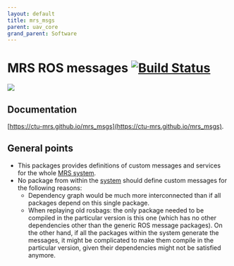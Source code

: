 ```yaml
---
layout: default
title: mrs_msgs
parent: uav_core
grand_parent: Software
---
```

# MRS ROS messages [![Build Status](https://travis-ci.com/ctu-mrs/mrs_msgs.svg?branch=master)](https://travis-ci.com/ctu-mrs/mrs_msgs)

![](.fig/thumbnail.jpg)

## Documentation

[https://ctu-mrs.github.io/mrs_msgs](https://ctu-mrs.github.io/mrs_msgs).

## General points

* This packages provides definitions of custom messages and services for the whole [MRS system](https://github.com/ctu-mrs/mrs_uav_system).
* No package from within the [system](https://github.com/ctu-mrs/mrs_uav_system) should define custom messages for the following reasons:
  * Dependency graph would be much more interconnected than if all packages depend on this single package.
  * When replaying old rosbags: the only package needed to be compiled in the particular version is this one (which has no other dependencies other than the generic ROS message packages). On the other hand, if all the packages within the system generate the messages, it might be complicated to make them compile in the particular version, given their dependencies might not be satisfied anymore. 
